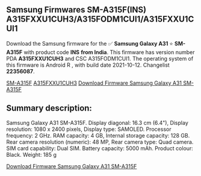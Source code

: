 <h2>Samsung Firmwares SM-A315F(INS) A315FXXU1CUH3/A315FODM1CUI1/A315FXXU1CUI1</h2>
Download the Samsung firmware for the ✅ <strong>Samsung Galaxy A31 </strong> ⭐ <strong>SM-A315F</strong> with product code <strong>INS</strong> <strong> from India</strong>. This firmware has version number PDA <strong>A315FXXU1CUH3</strong> and CSC A315FODM1CUI1. The operating system of this firmware is Android R , with build date 2021-10-12. Changelist <strong>22356087</strong>.


[SM-A315F](https://samfirm.shop/samsung/model/SM-A315F)
[A315FXXU1CUH3](https://samfirm.shop/samsung/pda/A315FXXU1CUH3)
[Download Firmware Samsung Galaxy A31 SM-A315F](https://samfirm.shop/samsung/firmware/464542)
<h2>Summary description:</h2>
<p>Samsung Galaxy A31 SM-A315F. Display diagonal: 16.3 cm (6.4"), Display resolution: 1080 x 2400 pixels, Display type: SAMOLED. Processor frequency: 2 GHz. RAM capacity: 4 GB, Internal storage capacity: 128 GB. Rear camera resolution (numeric): 48 MP, Rear camera type: Quad camera. SIM card capability: Dual SIM. Battery capacity: 5000 mAh. Product colour: Black. Weight: 185 g</p>


[Download Firmware Samsung Galaxy A31 SM-A315F](https://samfirm.shop/samsung/firmware/464542)
